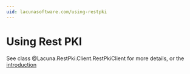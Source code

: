 ```yaml
---
uid: lacunasoftware.com/using-restpki
---
```

# Using Rest PKI

See class @Lacuna.RestPki.Client.RestPkiClient for more details, or the [introduction](intro.md)
